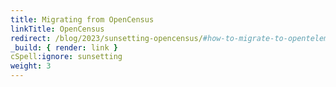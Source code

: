 ```yaml
---
title: Migrating from OpenCensus
linkTitle: OpenCensus
redirect: /blog/2023/sunsetting-opencensus/#how-to-migrate-to-opentelemetry
_build: { render: link }
cSpell:ignore: sunsetting
weight: 3
---
```

